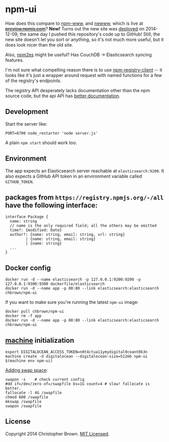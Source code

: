 # npm-ui

How does this compare to [npm-www](https://github.com/npm/npm-www), and [newww](https://github.com/npm/newww), which is live at <del>[preview.npmjs.com](https://preview.npmjs.com/)</del>? **New!** Turns out the new site was [deployed](https://www.npmjs.com/) on 2014-12-09, the same day I pushed this repository's code up to GitHub! Still, the new site doesn't let you sort or anything, so it's not much more useful, but it does look nicer than the old site.

Also, [npm2es](https://github.com/solids/npm2es) might be useful? Has CouchDB -> Elasticsearch syncing features.

I'm not sure what compelling reason there is to use [npm-registry-client](https://github.com/npm/npm-registry-client) -- it looks like it's just a wrapper around request with named functions for a few of the registry's endpoints.

The registry API desperately lacks documentation other than the npm source code, but the api API has [better documentation](https://github.com/npm/download-counts).


## Development

Start the server like:

    PORT=8700 node_restarter 'node server.js'

A plain `npm start` should work too.


## Environment

The app expects an Elasticsearch server reachable at `elasticsearch:9200`.
It also expects a GitHub API token in an environment variable called `GITHUB_TOKEN`.


## packages from `https://registry.npmjs.org/-/all` have the following interface:

    interface Package {
      name: string
      // name is the only required field; all the others may be omitted
      time?: {modified: Date}
      author?: {name: string, email: string, url: string}
             | {name: string, email: string}
             | {name: string}
      ...
    }


## Docker config

    docker run -d --name elasticsearch -p 127.0.0.1:9200:9200 -p 127.0.0.1:9300:9300 dockerfile/elasticsearch
    docker run -d --name app -p 80:80 --link elasticsearch:elasticsearch chbrown/npm-ui

If you want to make sure you're running the latest `npm-ui` image:

    docker pull chbrown/npm-ui
    docker rm -f app
    docker run -d --name app -p 80:80 --link elasticsearch:elasticsearch chbrown/npm-ui


## [machine](https://github.com/docker/machine) initialization

    export DIGITALOCEAN_ACCESS_TOKEN=n0t4ctua11ymydigital0ceant0k3n
    machine create -d digitalocean --digitalocean-size=512mb npm-ui
    $(machine env npm-ui)

[Adding swap space](https://www.digitalocean.com/community/tutorials/how-to-add-swap-on-ubuntu-14-04):

    swapon -s    # check current config
    #dd if=/dev/zero of=/swapfile bs=1G count=4 # slow! fallocate is better.
    fallocate -l 4G /swapfile
    chmod 600 /swapfile
    mkswap /swapfile
    swapon /swapfile


## License

Copyright 2014 Christopher Brown. [MIT Licensed](http://opensource.org/licenses/MIT).
